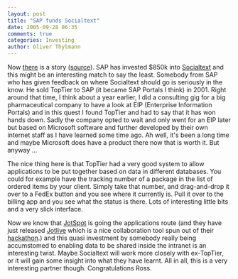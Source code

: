 ```yaml
---
layout: post
title: "SAP funds Socialtext"
date: 2005-09-28 06:35
comments: true
categories: Investing
author: Oliver Thylmann
---
```



Now [there](http://www.siliconbeat.com/entries/2005/09/27/socialtexts_mayfield_tells_more_about_sap_backing.html) is a story ([source](http://www.hebig.com/archives/003391.shtml)). SAP has invested $850k into [Socialtext](http://www.socialtext.com/) and this might be an interesting match to say the least. Somebody from SAP who has given feedback on where Socialtext should go is seriously in the know. He sold TopTier to SAP (it became SAP Portals I think) in 2001. Right around that time, I think about a year earlier, I did a consulting gig for a big pharmaceutical company to have a look at EIP (Enterprise Information Portals) and in this quest I found TopTier and had to say that it has won hands down. Sadly the company opted to wait and only went for an EIP later but based on Microsoft software and further developed by their own internet staff as I have learned some time ago. Ah well, it's been a long time and maybe Microsoft does have a product there now that is worth it. But anyway ... 

The nice thing here is that TopTier had a very good system to allow applications to be put together based on data in different databases. You could for example have the tracking number of a package in the list of ordered items by your client. Simply take that number, and drag-and-drop it over to a FedEx button and you see where it currently is. Pull it over to the billing app and you see what the status is there. Lots of interesting little bits and a very slick interface.

Now we know that [JotSpot](http://www.jot.com) is going the applications route (and they have just released [Jotlive](http://www.jotlive.com/) which is a nice collaboration tool spun out of their [hackathon](http://blog.thylmann.net/2005/05/the_jotspot_hac.html).) and this quasi investment by somebody really being accumstomed to enabling data to be shared inside the intranet is an interesting twist. Maybe Socialtext will work more closely with ex-TopTier, or it will gain some insight into what they have learnt. All in all, this is a very interesting partner though. Congratulations Ross.


